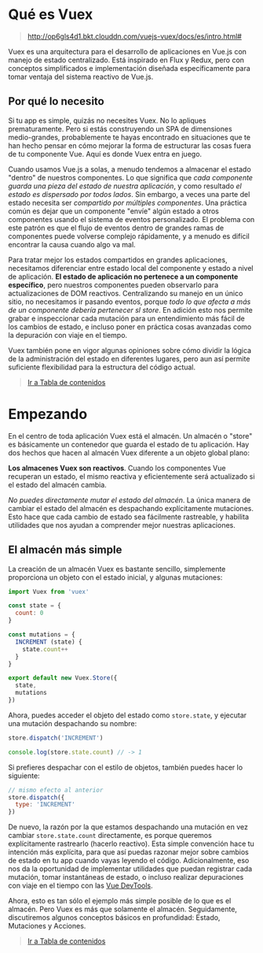 # Qué es Vuex

> http://op6gls4d1.bkt.clouddn.com/vuejs-vuex/docs/es/intro.html#

Vuex es una arquitectura para el desarrollo de aplicaciones en Vue.js con manejo de estado centralizado. Está inspirado en Flux y Redux, pero con conceptos simplificados e implementación diseñada específicamente para tomar ventaja del sistema reactivo de Vue.js.

## Por qué lo necesito

Si tu app es simple, quizás no necesites Vuex. No lo apliques prematuramente. Pero si estás construyendo un SPA de dimensiones medio-grandes, probablemente te hayas encontrado en situaciones que te han hecho pensar en cómo mejorar la forma de estructurar las cosas fuera de tu componente Vue. Aquí es donde Vuex entra en juego.

Cuando usamos Vue.js a solas, a menudo tendemos a almacenar el estado "dentro" de nuestros componentes. Lo que significa que *cada componente guarda una pieza del estado de nuestra aplicación*, y como resultado *el estado es dispersado por todos lados*. Sin embargo, a veces una parte del estado necesita ser *compartido por múltiples componentes*. Una práctica común es dejar que un componente "envíe" algún estado a otros componentes usando el sistema de eventos personalizado. El problema con este patrón es que el flujo de eventos dentro de grandes ramas de componentes puede volverse complejo rápidamente, y a menudo es difícil encontrar la causa cuando algo va mal.

Para tratar mejor los estados compartidos en grandes aplicaciones, necesitamos diferenciar entre estado local del componente y estado a nivel de aplicación. **El estado de aplicación no pertenece a un componente específico**, pero nuestros componentes pueden observarlo para actualizaciones de DOM reactivos. Centralizando su manejo en un único sitio, no necesitamos ir pasando eventos, porque *todo lo que afecta a más de un componente debería pertenecer sl store*. En adición esto nos permite grabar e inspeccionar cada mutación para un entendimiento más fácil de los cambios de estado, e incluso poner en práctica cosas avanzadas como la depuración con viaje en el tiempo.

Vuex también pone en vigor algunas opiniones sobre cómo dividir la lógica de la administración del estado en diferentes lugares, pero aun así permite suficiente flexibilidad para la estructura del código actual.

> [Ir a Tabla de contenidos](0-Vuex-TablaContenidos.md)

# Empezando

En el centro de toda aplicación Vuex está el almacén. Un almacén o "store" es básicamente un contenedor que guarda el estado de tu aplicación. Hay dos hechos que hacen al almacén Vuex diferente a un objeto global plano:

**Los almacenes Vuex son reactivos**. Cuando los componentes Vue recuperan un estado, el mismo reactiva y eficientemente será actualizado si el estado del almacén cambia.

*No puedes directamente mutar el estado del almacén*. La única manera de cambiar el estado del almacén es despachando explícitamente mutaciones. Esto hace que cada cambio de estado sea fácilmente rastreable, y habilita utilidades que nos ayudan a comprender mejor nuestras aplicaciones.

## El almacén más simple

La creación de un almacén Vuex es bastante sencillo, simplemente proporciona un objeto con el estado inicial, y algunas mutaciones:

```js
import Vuex from 'vuex'

const state = {
  count: 0
}

const mutations = {
  INCREMENT (state) {
    state.count++
  }
}

export default new Vuex.Store({
  state,
  mutations
})
```

Ahora, puedes acceder el objeto del estado como `store.state`, y ejecutar una mutación despachando su nombre:

```js
store.dispatch('INCREMENT')

console.log(store.state.count) // -> 1
```

Si prefieres despachar con el estilo de objetos, también puedes hacer lo siguiente:

```js
// mismo efecto al anterior
store.dispatch({
  type: 'INCREMENT'
})
```

De nuevo, la razón por la que estamos despachando una mutación en vez cambiar `store.state.count` directamente, es porque queremos explícitamente rastrearlo (hacerlo reactivo). Esta simple convención hace tu intención más explícita, para que así puedas razonar mejor sobre cambios de estado en tu app cuando vayas leyendo el código. Adicionalmente, eso nos da la oportunidad de implementar utilidades que puedan registrar cada mutación, tomar instantáneas de estado, o incluso realizar depuraciones con viaje en el tiempo con las [Vue DevTools](https://chrome.google.com/webstore/detail/vuejs-devtools/nhdogjmejiglipccpnnnanhbledajbpd?hl=es).

Ahora, esto es tan sólo el ejemplo más simple posible de lo que es el almacén. Pero Vuex es más que solamente el almacén. Seguidamente, discutiremos algunos conceptos básicos en profundidad: Estado, Mutaciones y Acciones.

> [Ir a Tabla de contenidos](0-Vuex-TablaContenidos.md)